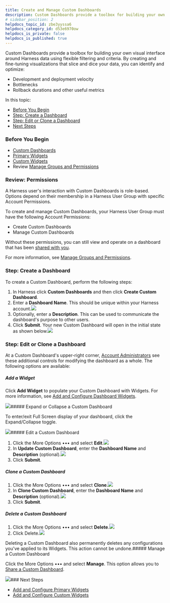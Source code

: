 ```yaml
---
title: Create and Manage Custom Dashboards
description: Custom Dashboards provide a toolbox for building your own visual interface around Harness data using flexible filtering and criteria. By creating and fine-tuning visualizations that slice and dice yo…
# sidebar_position: 2
helpdocs_topic_id: zbe3yyssa6
helpdocs_category_id: d53e6970ow
helpdocs_is_private: false
helpdocs_is_published: true
---
```


Custom Dashboards provide a toolbox for building your own visual interface around Harness data using flexible filtering and criteria. By creating and fine-tuning visualizations that slice and dice your data, you can identify and optimize:

* Development and deployment velocity
* Bottlenecks
* Rollback durations and other useful metrics

In this topic:

* [Before You Begin](https://docs.harness.io/article/zbe3yyssa6-create-and-manage-dashboards#before_you_begin)
* [Step: Create a Dashboard](https://docs.harness.io/article/zbe3yyssa6-create-and-manage-dashboards#step_create_a_dashboard)
* [Step: Edit or Clone a Dashboard](https://docs.harness.io/article/zbe3yyssa6-create-and-manage-dashboards#step_edit_or_clone_a_dashboard)
* [Next Steps](https://docs.harness.io/article/zbe3yyssa6-create-and-manage-dashboards#next_steps)

### Before You Begin

* [Custom Dashboards](/article/rxlbhvwe6q-custom-dashboards)
* [Primary Widgets](/article/xmho7wqlo6-primary-widgets)
* [Custom Widgets](/article/qjsd7uzgp2-custom-widgets)
* Review [Manage Groups and Permissions](/article/rxlbhvwe6q-custom-dashboards#manage_groups_and_permissions_for_custom_dashboards)

### Review: Permissions

A Harness user's interaction with Custom Dashboards is role-based. Options depend on their membership in a Harness User Group with specific Account Permissions. 

To create and manage Custom Dashboards, your Harness User Group must have the following Account Permissions:

* Create Custom Dashboards
* Manage Custom Dashboards

Without these permissions, you can still view and operate on a dashboard that has been [shared with you](/article/x3zu4kmqqe-sharing).

For more information, see [Manage Groups and Permissions](/article/rxlbhvwe6q-custom-dashboards#manage_groups_and_permissions_for_custom_dashboards).

### Step: Create a Dashboard

To create a Custom Dashboard, perform the following steps:

1. In Harness click **Custom Dashboards** and then click **Create Custom Dashboard**.
2. Enter a **Dashboard Name**. This should be unique within your Harness account.![](https://files.helpdocs.io/kw8ldg1itf/articles/rxlbhvwe6q/1590399394252/screenshot-2020-05-25-at-3-06-06-pm.png)
3. Optionally, enter a **Description**. This can be used to communicate the dashboard's purpose to other users.
4. Click **Submit**. Your new Custom Dashboard will open in the initial state as shown below.![](https://files.helpdocs.io/kw8ldg1itf/other/1567665779769/image.png)

### Step: Edit or Clone a Dashboard

At a Custom Dashboard's upper-right corner, [Account Administrators](#administrators) see these additional controls for modifying the dashboard as a whole. The following options are available:

##### Add a Widget

Click **Add Widget** to populate your Custom Dashboard with Widgets. For more information, see [Add and Configure Dashboard Widgets](/article/906fuf04ne-add-and-configure-dashboard-widgets).

![](https://files.helpdocs.io/kw8ldg1itf/other/1568236058448/image.png)##### Expand or Collapse a Custom Dashboard

To enter/exit Full Screen display of your dashboard, click the Expand/Collapse toggle.

![](https://files.helpdocs.io/kw8ldg1itf/other/1568236395553/image.png)##### Edit a Custom Dashboard

1. Click the More Options ••• and select **Edit**.![](https://files.helpdocs.io/kw8ldg1itf/articles/zbe3yyssa6/1596724963799/screenshot-2020-08-06-at-8-11-43-pm.png)
2. In **Update Custom Dashboard**, enter the **Dashboard Name** and **Description** (optional).![](https://files.helpdocs.io/kw8ldg1itf/articles/zbe3yyssa6/1596724360464/screenshot-2020-08-06-at-8-02-12-pm.png)
3. Click **Submit**.

##### Clone a Custom Dashboard

1. Click the More Options ••• and select **Clone**.![](https://files.helpdocs.io/kw8ldg1itf/articles/zbe3yyssa6/1596724963799/screenshot-2020-08-06-at-8-11-43-pm.png)
2. In **Clone Custom Dashboard**, enter the **Dashboard Name** and **Description** (optional).![](https://files.helpdocs.io/kw8ldg1itf/articles/zbe3yyssa6/1596725414322/screenshot-2020-08-06-at-8-19-45-pm.png)
3. Click **Submit**.

##### Delete a Custom Dashboard

1. Click the More Options ••• and select **Delete**.![](https://files.helpdocs.io/kw8ldg1itf/articles/zbe3yyssa6/1596724963799/screenshot-2020-08-06-at-8-11-43-pm.png)
2. Click Delete.![](https://files.helpdocs.io/kw8ldg1itf/articles/zbe3yyssa6/1596725509372/screenshot-2020-08-06-at-8-21-17-pm.png)

Deleting a Custom Dashboard also permanently deletes any configurations you've applied to its Widgets. This action cannot be undone.##### Manage a Custom Dashboard

Click the More Options ••• and select **Manage**. This option allows you to [Share a Custom Dashboard](/article/x3zu4kmqqe-sharing).

![](https://files.helpdocs.io/kw8ldg1itf/articles/zbe3yyssa6/1596724963799/screenshot-2020-08-06-at-8-11-43-pm.png)### Next Steps

* [Add and Configure Primary Widgets](https://docs.harness.io/article/906fuf04ne-add-and-configure-primary-widgets)
* [Add and Configure Custom Widgets](https://docs.harness.io/article/0hgsfuoojo-configure-custom-widgets)

